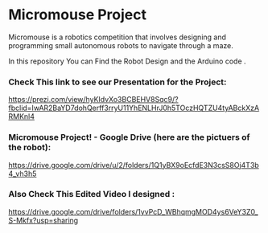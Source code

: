 
# Micromouse Project

Micromouse is a robotics competition that involves designing and programming small autonomous robots to navigate through a maze.

In this repository You can Find the Robot Design and the Arduino code .

### Check This link to see our Presentation for the Project:
https://prezi.com/view/hyKIdvXo3BCBEHV8Sqc9/?fbclid=IwAR2BaYD7dohQerff3rryU11YhENLHrJ0h5TOczHQTZU4tyABckXzARMKnl4

### Micromouse Project! - Google Drive (here are the pictuers of the robot):
https://drive.google.com/drive/u/2/folders/1Q1yBX9oEcfdE3N3csS8Oj4T3b4_vh3h5


### Also Check This Edited Video I designed :
https://drive.google.com/drive/folders/1yvPcD_WBhqmgMOD4ys6VeY3Z0_S-Mkfx?usp=sharing


